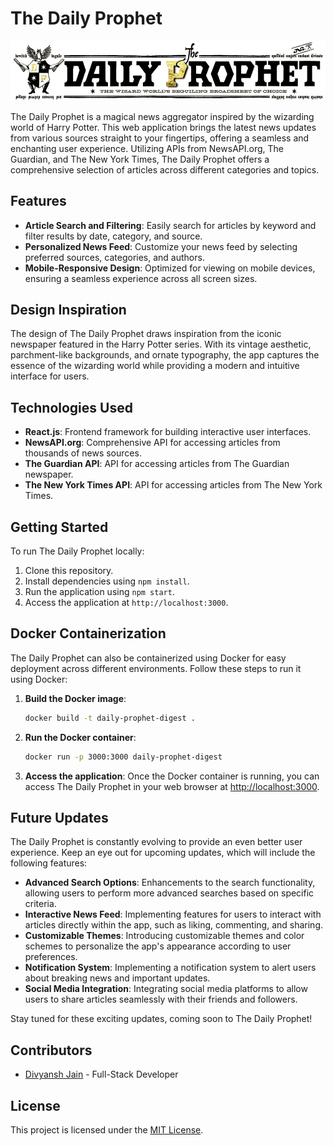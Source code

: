 # The Daily Prophet

![The Daily Prophet Logo](https://github.com/BlackDranzer777/The-Daily-Prophet-Digest/blob/main/daily_prophet.png)

The Daily Prophet is a magical news aggregator inspired by the wizarding world of Harry Potter. This web application brings the latest news updates from various sources straight to your fingertips, offering a seamless and enchanting user experience. Utilizing APIs from NewsAPI.org, The Guardian, and The New York Times, The Daily Prophet offers a comprehensive selection of articles across different categories and topics.

## Features

- **Article Search and Filtering**: Easily search for articles by keyword and filter results by date, category, and source.
- **Personalized News Feed**: Customize your news feed by selecting preferred sources, categories, and authors.
- **Mobile-Responsive Design**: Optimized for viewing on mobile devices, ensuring a seamless experience across all screen sizes.

## Design Inspiration

The design of The Daily Prophet draws inspiration from the iconic newspaper featured in the Harry Potter series. With its vintage aesthetic, parchment-like backgrounds, and ornate typography, the app captures the essence of the wizarding world while providing a modern and intuitive interface for users.

## Technologies Used

- **React.js**: Frontend framework for building interactive user interfaces.
- **NewsAPI.org**: Comprehensive API for accessing articles from thousands of news sources.
- **The Guardian API**: API for accessing articles from The Guardian newspaper.
- **The New York Times API**: API for accessing articles from The New York Times.

## Getting Started

To run The Daily Prophet locally:

1. Clone this repository.
2. Install dependencies using `npm install`.
3. Run the application using `npm start`.
4. Access the application at `http://localhost:3000`.

## Docker Containerization

The Daily Prophet can also be containerized using Docker for easy deployment across different environments. Follow these steps to run it using Docker:

1. **Build the Docker image**:
    ```bash
    docker build -t daily-prophet-digest .
    ```

2. **Run the Docker container**:
    ```bash
    docker run -p 3000:3000 daily-prophet-digest
    ```

3. **Access the application**:
   Once the Docker container is running, you can access The Daily Prophet in your web browser at [http://localhost:3000](http://localhost:3000).

## Future Updates

The Daily Prophet is constantly evolving to provide an even better user experience. Keep an eye out for upcoming updates, which will include the following features:

- **Advanced Search Options**: Enhancements to the search functionality, allowing users to perform more advanced searches based on specific criteria.
- **Interactive News Feed**: Implementing features for users to interact with articles directly within the app, such as liking, commenting, and sharing.
- **Customizable Themes**: Introducing customizable themes and color schemes to personalize the app's appearance according to user preferences.
- **Notification System**: Implementing a notification system to alert users about breaking news and important updates.
- **Social Media Integration**: Integrating social media platforms to allow users to share articles seamlessly with their friends and followers.


Stay tuned for these exciting updates, coming soon to The Daily Prophet!

## Contributors

- [Divyansh Jain](https://github.com/BlackDranzer777/) - Full-Stack Developer

## License

This project is licensed under the [MIT License](link-to-license-file).

